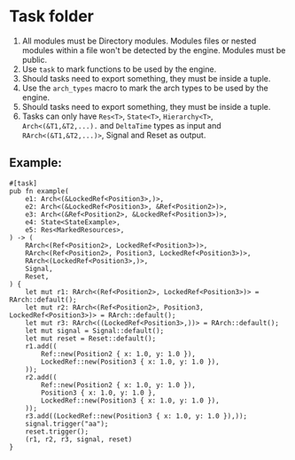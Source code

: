 # Task folder

1. All modules must be Directory modules. Modules files or nested modules within a file won't be detected by the engine.
   Modules must be public.
2. Use `task` to mark functions to be used by the engine.
3. Should tasks need to export something, they must be inside a tuple.
4. Use the `arch_types` macro to mark the arch types to be used by the engine.
5. Should tasks need to export something, they must be inside a tuple.
6. Tasks can only have `Res<T>`, `State<T>`, `Hierarchy<T>`, `Arch<(&T1,&T2,...).` and `DeltaTime` types as input and `RArch<(&T1,&T2,...)>`, Signal and Reset as output.

## Example:

```
#[task]
pub fn example(
    e1: Arch<(&LockedRef<Position3>,)>,
    e2: Arch<(&LockedRef<Position3>, &Ref<Position2>)>,
    e3: Arch<(&Ref<Position2>, &LockedRef<Position3>)>,
    e4: State<StateExample>,
    e5: Res<MarkedResources>,
) -> (
    RArch<(Ref<Position2>, LockedRef<Position3>)>,
    RArch<(Ref<Position2>, Position3, LockedRef<Position3>)>,
    RArch<(LockedRef<Position3>,)>,
    Signal,
    Reset,
) {
    let mut r1: RArch<(Ref<Position2>, LockedRef<Position3>)> = RArch::default();
    let mut r2: RArch<(Ref<Position2>, Position3, LockedRef<Position3>)> = RArch::default();
    let mut r3: RArch<((LockedRef<Position3>,))> = RArch::default();
    let mut signal = Signal::default();
    let mut reset = Reset::default();
    r1.add((
        Ref::new(Position2 { x: 1.0, y: 1.0 }),
        LockedRef::new(Position3 { x: 1.0, y: 1.0 }),
    ));
    r2.add((
        Ref::new(Position2 { x: 1.0, y: 1.0 }),
        Position3 { x: 1.0, y: 1.0 },
        LockedRef::new(Position3 { x: 1.0, y: 1.0 }),
    ));
    r3.add((LockedRef::new(Position3 { x: 1.0, y: 1.0 }),));
    signal.trigger("aa");
    reset.trigger();
    (r1, r2, r3, signal, reset)
}
```